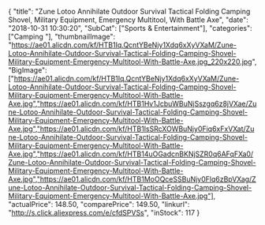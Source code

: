 {
	"title": "Zune Lotoo Annihilate Outdoor Survival Tactical Folding Camping Shovel, Military Equipment, Emergency Multitool, With Battle Axe",
	"date": "2018-10-31 10:30:20",
	"SubCat": ["Sports & Entertainment"],
	"categories": ["Camping "],
	"thumbnailImage": "https://ae01.alicdn.com/kf/HTB1Iq.QcntYBeNjy1Xdq6xXyVXaM/Zune-Lotoo-Annihilate-Outdoor-Survival-Tactical-Folding-Camping-Shovel-Military-Equipment-Emergency-Multitool-With-Battle-Axe.jpg_220x220.jpg",
	"BigImage": ["https://ae01.alicdn.com/kf/HTB1Iq.QcntYBeNjy1Xdq6xXyVXaM/Zune-Lotoo-Annihilate-Outdoor-Survival-Tactical-Folding-Camping-Shovel-Military-Equipment-Emergency-Multitool-With-Battle-Axe.jpg","https://ae01.alicdn.com/kf/HTB1Hv1JcbuWBuNjSszgq6z8jVXae/Zune-Lotoo-Annihilate-Outdoor-Survival-Tactical-Folding-Camping-Shovel-Military-Equipment-Emergency-Multitool-With-Battle-Axe.jpg","https://ae01.alicdn.com/kf/HTB1lsSRcXOWBuNjy0Fiq6xFxVXat/Zune-Lotoo-Annihilate-Outdoor-Survival-Tactical-Folding-Camping-Shovel-Military-Equipment-Emergency-Multitool-With-Battle-Axe.jpg","https://ae01.alicdn.com/kf/HTB14uOGadcnBKNjSZR0q6AFqFXa0/Zune-Lotoo-Annihilate-Outdoor-Survival-Tactical-Folding-Camping-Shovel-Military-Equipment-Emergency-Multitool-With-Battle-Axe.jpg","https://ae01.alicdn.com/kf/HTB1MoOQceSSBuNjy0Flq6zBpVXag/Zune-Lotoo-Annihilate-Outdoor-Survival-Tactical-Folding-Camping-Shovel-Military-Equipment-Emergency-Multitool-With-Battle-Axe.jpg"],
	"actualPrice": 148.50,
	"comparePrice": 149.50,
	"linkurl": "http://s.click.aliexpress.com/e/cfdSPVSs",
	"inStock": 117
}
